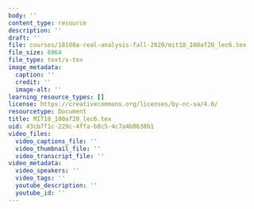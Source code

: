 ```yaml
---
body: ''
content_type: resource
description: ''
draft: ''
file: courses/18100a-real-analysis-fall-2020/mit18_100af20_lec6.tex
file_size: 6964
file_type: text/x-tex
image_metadata:
  caption: ''
  credit: ''
  image-alt: ''
learning_resource_types: []
license: https://creativecommons.org/licenses/by-nc-sa/4.0/
resourcetype: Document
title: MIT18_100af20_lec6.tex
uid: 43cb7f1c-229c-4ffa-b8c5-4c7a4b8638b1
video_files:
  video_captions_file: ''
  video_thumbnail_file: ''
  video_transcript_file: ''
video_metadata:
  video_speakers: ''
  video_tags: ''
  youtube_description: ''
  youtube_id: ''
---
```

